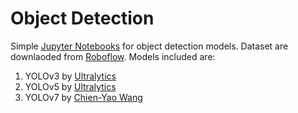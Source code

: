# Object Detection

Simple [Jupyter Notebooks](https://jupyter.org/) for object detection models. Dataset are downlaoded from [Roboflow](https://roboflow.com/).
Models included are:
1. YOLOv3 by [Ultralytics](https://github.com/ultralytics/yolov3)
2. YOLOv5 by [Ultralytics](https://github.com/ultralytics/yolov5)
3. YOLOv7 by [Chien-Yao Wang](https://github.com/WongKinYiu/yolov7)

